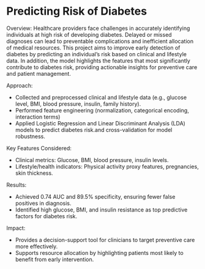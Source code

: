 # Predicting Risk of Diabetes

Overview: 
Healthcare providers face challenges in accurately identifying individuals at high risk of developing diabetes. Delayed or missed diagnoses can lead to preventable complications and inefficient allocation of medical resources. This project aims to improve early detection of diabetes by predicting an individual’s risk based on clinical and lifestyle data. In addition, the model highlights the features that most significantly contribute to diabetes risk, providing actionable insights for preventive care and patient management.

Approach:
* Collected and preprocessed clinical and lifestyle data (e.g., glucose level, BMI, blood pressure, insulin, family history).
* Performed feature engineering (normalization, categorical encoding, interaction terms)
* Applied Logistic Regression and Linear Discriminant Analysis (LDA) models to predict diabetes risk.and cross-validation for model robustness.

Key Features Considered:
* Clinical metrics: Glucose, BMI, blood pressure, insulin levels.
* Lifestyle/health indicators: Physical activity proxy features, pregnancies, skin thickness.

Results:
* Achieved 0.74 AUC and 89.5% specificity, ensuring fewer false positives in diagnosis.
* Identified high glucose, BMI, and insulin resistance as top predictive factors for diabetes risk.

Impact:
* Provides a decision-support tool for clinicians to target preventive care more effectively.
* Supports resource allocation by highlighting patients most likely to benefit from early intervention.
